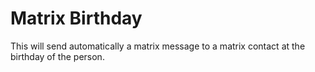 # Matrix Birthday

This will send automatically a matrix message to a matrix contact at the birthday of the person.
